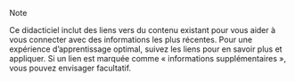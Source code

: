 > [!NOTE]
> Ce didacticiel inclut des liens vers du contenu existant pour vous aider à vous connecter avec des informations les plus récentes. Pour une expérience d’apprentissage optimal, suivez les liens pour en savoir plus et appliquer. Si un lien est marquée comme « informations supplémentaires », vous pouvez envisager facultatif.
